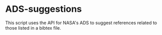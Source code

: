 # ADS-suggestions
This script uses the API for NASA's ADS to suggest references related to those listed in a bibtex file.
